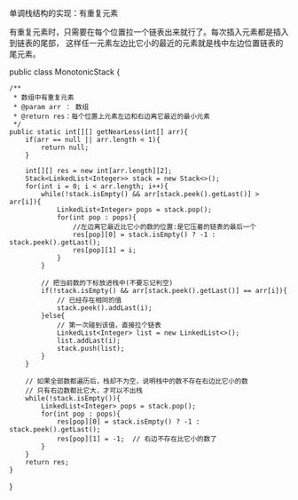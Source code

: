 单调栈结构的实现：有重复元素

有重复元素时，只需要在每个位置拉一个链表出来就行了。每次插入元素都是插入到链表的尾部，
 这样任一元素左边比它小的最近的元素就是栈中左边位置链表的尾元素。

public class MonotonicStack {
 
    /**
     * 数组中有重复元素
     * @param arr ： 数组
     * @return res：每个位置上元素左边和右边离它最近的最小元素
     */
    public static int[][] getNearLess(int[] arr){
        if(arr == null || arr.length < 1){
            return null;
        }
 
        int[][] res = new int[arr.length][2];
        Stack<LinkedList<Integer>> stack = new Stack<>();
        for(int i = 0; i < arr.length; i++){
            while(!stack.isEmpty() && arr[stack.peek().getLast()] > arr[i]){
                LinkedList<Integer> pops = stack.pop();
                for(int pop : pops){
                    //左边离它最近比它小的数的位置:是它压着的链表的最后一个
                    res[pop][0] = stack.isEmpty() ? -1 : stack.peek().getLast();
                    res[pop][1] = i;
                }
            }
 
            // 把当前数的下标放进栈中(不要忘记判空)
            if(!stack.isEmpty() && arr[stack.peek().getLast()] == arr[i]){
                // 已经存在相同的值
                stack.peek().addLast(i);
            }else{
                // 第一次碰到该值，直接拉个链表
                LinkedList<Integer> list = new LinkedList<>();
                list.addLast(i);
                stack.push(list);
            }
        }
 
        // 如果全部数都遍历后，栈却不为空，说明栈中的数不存在右边比它小的数
        // 只有右边数都比它大，才可以不出栈
        while(!stack.isEmpty()){
            LinkedList<Integer> pops = stack.pop();
            for(int pop : pops){
                res[pop][0] = stack.isEmpty() ? -1 : stack.peek().getLast();
                res[pop][1] = -1;  // 右边不存在比它小的数了
            }
        }
        return res;
    }
}
